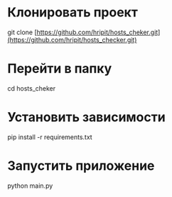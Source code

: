 # Клонировать проект
git clone [https://github.com/hripit/hosts_cheker.git](https://github.com/hripit/hosts_checker.git)

# Перейти в папку
cd hosts_cheker

# Установить зависимости
pip install -r requirements.txt

# Запустить приложение
python main.py
